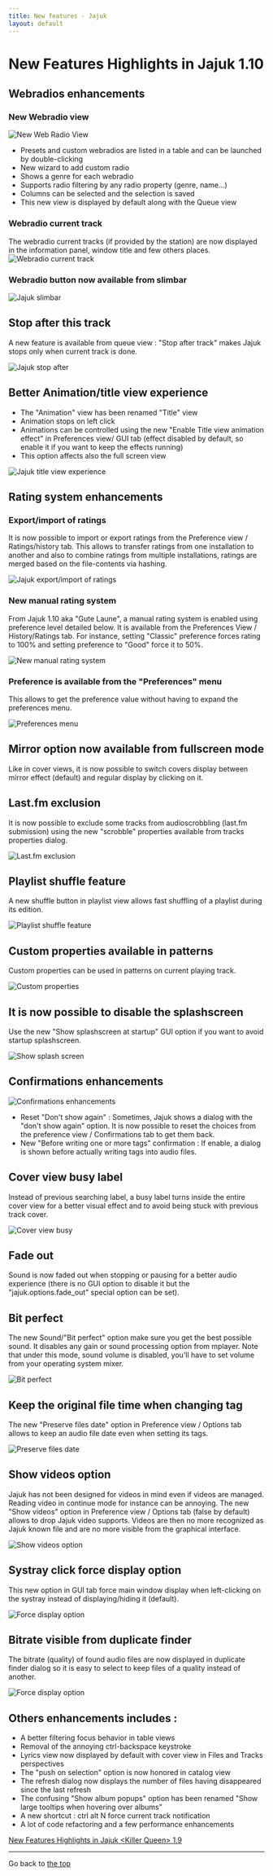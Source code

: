 ```yaml
---
title: New features - Jajuk
layout: default
---
```


<a name="top"></a>

# New Features Highlights in Jajuk <Gute Laune> 1.10

## Webradios enhancements

### New Webradio view

![New Web Radio View](/images/jajuk_webradio_view.png)

- Presets and custom webradios are listed in a table and can be launched by double-clicking
- New wizard to add custom radio
- Shows a genre for each webradio
- Supports radio filtering by any radio property (genre, name...)
- Columns can be selected and the selection is saved
- This new view is displayed by default along with the Queue view 

### Webradio current track

The webradio current tracks (if provided by the station) are now displayed in the information panel, window title and few others places.
![Webradio current track](/images/jajuk_webradio_current_track.png)

### Webradio button now available from slimbar

![Jajuk slimbar](/images/jajuk_slimbar.png)

## Stop after this track

A new feature is available from queue view : "Stop after track" makes Jajuk stops only when current track is done.

![Jajuk stop after](/images/jajuk_stop_after.png)

## Better Animation/title view experience

- The "Animation" view has been renamed "Title" view
- Animation stops on left click
- Animations can be controlled using the new "Enable Title view animation effect" in Preferences view/ GUI tab (effect disabled by default, so enable it if you want to keep the effects running)
- This option affects also the full screen view 

![Jajuk title view experience](/images/jajuk_enable_title_view_animation.png)

## Rating system enhancements

### Export/import of ratings

It is now possible to import or export ratings from the Preference view / Ratings/history tab. This allows to transfer ratings from one installation to another and also to combine ratings from multiple installations, ratings are merged based on the file-contents via hashing.

![Jajuk export/import of ratings](/images/jajuk_export_import_ratings.png)

### New manual rating system

From Jajuk 1.10 aka "Gute Laune", a manual rating system is enabled using preference level detailed below. It is available from the Preferences View / History/Ratings tab. For instance, setting "Classic" preference forces rating to 100% and setting preference to "Good" force it to 50%.

![New manual rating system](/images/jajuk_new_manual_rating.png)

### Preference is available from the "Preferences" menu

This allows to get the preference value without having to expand the preferences menu.

![Preferences menu](/images/jajuk_preferences_menu.png)

## Mirror option now available from fullscreen mode

Like in cover views, it is now possible to switch covers display between mirror effect (default) and regular display by clicking on it.

## Last.fm exclusion

It is now possible to exclude some tracks from audioscrobbling (last.fm submission) using the new "scrobble" properties available from tracks properties dialog.

![Last.fm exclusion](/images/jajuk_last_fm.png)

## Playlist shuffle feature

A new shuffle button in playlist view allows fast shuffling of a playlist during its edition.

![Playlist shuffle feature](/images/jajuk_playlist_shuffle.png)

## Custom properties available in patterns

Custom properties can be used in patterns on current playing track.

![Custom properties](/images/jajuk_custom_properties.png)

## It is now possible to disable the splashscreen

Use the new "Show splashscreen at startup" GUI option if you want to avoid startup splashscreen.

![Show splash screen](/images/jajuk_show_splashscreen.png)

## Confirmations enhancements

![Confirmations enhancements](/images/jajuk_confirmations_enhancements.png)

- Reset "Don't show again" : Sometimes, Jajuk shows a dialog with the "don't show again" option. It is now possible to reset the choices from the preference view / Confirmations tab to get them back.
- New "Before writing one or more tags" confirmation : If enable, a dialog is shown before actually writing tags into audio files. 

## Cover view busy label

Instead of previous searching label, a busy label turns inside the entire cover view for a better visual effect and to avoid being stuck with previous track cover.

![Cover view busy](/images/jajuk_cover_view_busy.png)

## Fade out

Sound is now faded out when stopping or pausing for a better audio experience (there is no GUI option to disable it but the "jajuk.options.fade_out" special option can be set).

## Bit perfect

The new Sound/"Bit perfect" option make sure you get the best possible sound. It disables any gain or sound processing option from mplayer. Note that under this mode, sound volume is disabled, you'll have to set volume from your operating system mixer.

![Bit perfect](/images/jajuk_preferences_bit_perfect.png)

## Keep the original file time when changing tag

The new "Preserve files date" option in Preference view / Options tab allows to keep an audio file date even when setting its tags.

![Preserve files date](/images/jajuk_preserve_files_dates.png)

## Show videos option

Jajuk has not been designed for videos in mind even if videos are managed. Reading video in continue mode for instance can be annoying. The new "Show videos" option in Preference view / Options tab (false by default) allows to drop Jajuk video supports. Videos are then no more recognized as Jajuk known file and are no more visible from the graphical interface.

![Show videos option](/images/jajuk_show_videos.png)

## Systray click force display option

This new option in GUI tab force main window display when left-clicking on the systray instead of displaying/hiding it (default).

![Force display option](/images/jajuk_force_display.png)

## Bitrate visible from duplicate finder

The bitrate (quality) of found audio files are now displayed in duplicate finder dialog so it is easy to select to keep files of a quality instead of another.

![Force display option](/images/jajuk_bitrate_visible.png)

## Others enhancements includes :

- A better filtering focus behavior in table views
- Removal of the annoying ctrl-backspace keystroke
- Lyrics view now displayed by default with cover view in Files and Tracks perspectives
- The "push on selection" option is now honored in catalog view
- The refresh dialog now displays the number of files having disappeared since the last refresh
- The confusing "Show album popups" option has been renamed "Show large tooltips when hovering over albums"
- A new shortcut : ctrl alt N force current track notification
- A lot of code refactoring and a few performance enhancements 

[New Features Highlights in Jajuk \<Killer Queen\> 1.9](/new_features_1.9.html)

<hr />

Go back to [the top](#top "New features")


